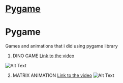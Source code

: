# [Pygame](https://github.com/joaotinti75/Pygame)

# Pygame
Games and animations that i did using pygame library

1. DINO GAME [Link to the video](https://www.youtube.com/watch?v=slV0hbIJGGk&t=27s)

![Alt Text](https://github.com/joaotinti75/Pygame/blob/master/gif_dino.gif)

2. MATRIX ANIMATION
[Link to the video](https://www.youtube.com/watch?v=ZsQRWa-ek4k&t=326s)
![Alt Text](https://github.com/joaotinti75/Pygame/blob/master/matrixgif.gif)

